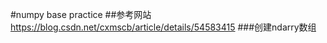 <!--
 * @Author: LIU KANG
 * @Date: 2022-03-13 23:47:19
 * @LastEditors: LIU KANG
 * @LastEditTime: 2022-03-13 23:47:36
 * @FilePath: \PyTorchBase\numpybase\readme.md
 * @Description: 
 * 
 * Copyright (c) 2022 by 用户/公司名, All Rights Reserved. 
-->
#numpy base practice
##参考网站
https://blog.csdn.net/cxmscb/article/details/54583415
###创建ndarry数组
